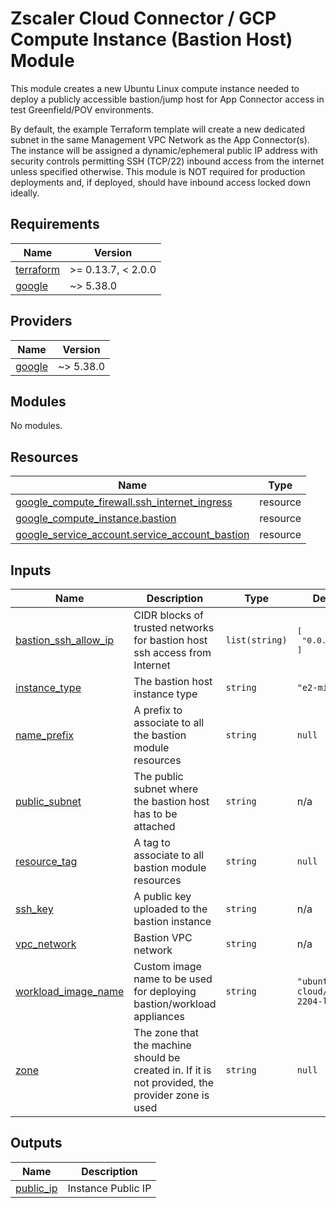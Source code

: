 # Zscaler Cloud Connector / GCP Compute Instance (Bastion Host) Module

This module creates a new Ubuntu Linux compute instance needed to deploy a publicly accessible bastion/jump host for App Connector access in test Greenfield/POV environments.

By default, the example Terraform template will create a new dedicated subnet in the same Management VPC Network as the App Connector(s). The instance will be assigned a dynamic/ephemeral public IP address with security controls permitting SSH (TCP/22) inbound access from the internet unless specified otherwise. This module is NOT required for production deployments and, if deployed, should have inbound access locked down ideally.

<!-- BEGINNING OF PRE-COMMIT-TERRAFORM DOCS HOOK -->
## Requirements

| Name | Version |
|------|---------|
| <a name="requirement_terraform"></a> [terraform](#requirement\_terraform) | >= 0.13.7, < 2.0.0 |
| <a name="requirement_google"></a> [google](#requirement\_google) | ~> 5.38.0 |

## Providers

| Name | Version |
|------|---------|
| <a name="provider_google"></a> [google](#provider\_google) | ~> 5.38.0 |

## Modules

No modules.

## Resources

| Name | Type |
|------|------|
| [google_compute_firewall.ssh_internet_ingress](https://registry.terraform.io/providers/hashicorp/google/latest/docs/resources/compute_firewall) | resource |
| [google_compute_instance.bastion](https://registry.terraform.io/providers/hashicorp/google/latest/docs/resources/compute_instance) | resource |
| [google_service_account.service_account_bastion](https://registry.terraform.io/providers/hashicorp/google/latest/docs/resources/service_account) | resource |

## Inputs

| Name | Description | Type | Default | Required |
|------|-------------|------|---------|:--------:|
| <a name="input_bastion_ssh_allow_ip"></a> [bastion\_ssh\_allow\_ip](#input\_bastion\_ssh\_allow\_ip) | CIDR blocks of trusted networks for bastion host ssh access from Internet | `list(string)` | <pre>[<br>  "0.0.0.0/0"<br>]</pre> | no |
| <a name="input_instance_type"></a> [instance\_type](#input\_instance\_type) | The bastion host instance type | `string` | `"e2-micro"` | no |
| <a name="input_name_prefix"></a> [name\_prefix](#input\_name\_prefix) | A prefix to associate to all the bastion module resources | `string` | `null` | no |
| <a name="input_public_subnet"></a> [public\_subnet](#input\_public\_subnet) | The public subnet where the bastion host has to be attached | `string` | n/a | yes |
| <a name="input_resource_tag"></a> [resource\_tag](#input\_resource\_tag) | A tag to associate to all bastion module resources | `string` | `null` | no |
| <a name="input_ssh_key"></a> [ssh\_key](#input\_ssh\_key) | A public key uploaded to the bastion instance | `string` | n/a | yes |
| <a name="input_vpc_network"></a> [vpc\_network](#input\_vpc\_network) | Bastion VPC network | `string` | n/a | yes |
| <a name="input_workload_image_name"></a> [workload\_image\_name](#input\_workload\_image\_name) | Custom image name to be used for deploying bastion/workload appliances | `string` | `"ubuntu-os-cloud/ubuntu-2204-lts"` | no |
| <a name="input_zone"></a> [zone](#input\_zone) | The zone that the machine should be created in. If it is not provided, the provider zone is used | `string` | `null` | no |

## Outputs

| Name | Description |
|------|-------------|
| <a name="output_public_ip"></a> [public\_ip](#output\_public\_ip) | Instance Public IP |
<!-- END OF PRE-COMMIT-TERRAFORM DOCS HOOK -->
